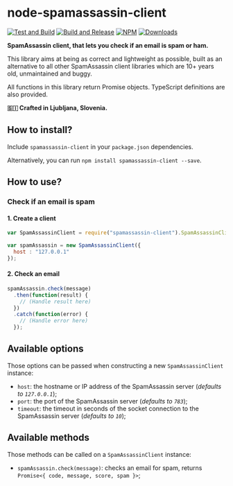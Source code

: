 # node-spamassassin-client

[![Test and Build](https://github.com/valeriansaliou/node-spamassassin-client/workflows/Test%20and%20Build/badge.svg?branch=master)](https://github.com/valeriansaliou/node-spamassassin-client/actions?query=workflow%3A%22Test+and+Build%22) [![Build and Release](https://github.com/valeriansaliou/node-spamassassin-client/workflows/Build%20and%20Release/badge.svg)](https://github.com/valeriansaliou/node-spamassassin-client/actions?query=workflow%3A%22Build+and+Release%22) [![NPM](https://img.shields.io/npm/v/spamassassin-client.svg)](https://www.npmjs.com/package/spamassassin-client) [![Downloads](https://img.shields.io/npm/dt/spamassassin-client.svg)](https://www.npmjs.com/package/spamassassin-client)

**SpamAssassin client, that lets you check if an email is spam or ham.**

This library aims at being as correct and lightweight as possible, built as an alternative to all other SpamAssassin client libraries which are 10+ years old, unmaintained and buggy.

All functions in this library return Promise objects. TypeScript definitions are also provided.

**🇸🇮 Crafted in Ljubljana, Slovenia.**

## How to install?

Include `spamassassin-client` in your `package.json` dependencies.

Alternatively, you can run `npm install spamassassin-client --save`.

## How to use?

### Check if an email is spam

#### 1. Create a client

```javascript
var SpamAssassinClient = require("spamassassin-client").SpamAssassinClient;

var spamAssassin = new SpamAssassinClient({
  host : "127.0.0.1"
});
```

#### 2. Check an email

```javascript
spamAssassin.check(message)
  .then(function(result) {
    // (Handle result here)
  })
  .catch(function(error) {
    // (Handle error here)
  });
```

## Available options

Those options can be passed when constructing a new `SpamAssassinClient` instance:

* `host`: the hostname or IP address of the SpamAssassin server (_defaults to `127.0.0.1`_);
* `port`: the port of the SpamAssassin server (_defaults to `783`_);
* `timeout`: the timeout in seconds of the socket connection to the SpamAssassin server (_defaults to `10`_);

## Available methods

Those methods can be called on a `SpamAssassinClient` instance:

 * `spamAssassin.check(message)`: checks an email for spam, returns `Promise<{ code, message, score, spam }>`;
